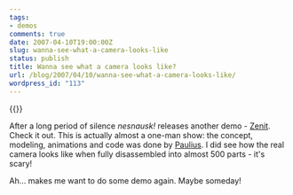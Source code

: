 ```yaml
---
tags:
- demos
comments: true
date: 2007-04-10T19:00:00Z
slug: wanna-see-what-a-camera-looks-like
status: publish
title: Wanna see what a camera looks like?
url: /blog/2007/04/10/wanna-see-what-a-camera-looks-like/
wordpress_id: "113"
---
```


{{<imgright src="//aras-p.info/blog/wp-content/uploads/2007/04/zenit.jpg" title="'Zenit demo screenshot'">}}

After a long period of silence _nesnausk!_ releases another demo - [Zenit](http://nesnausk.org/project.php?project=16). Check it out. This is actually almost a one-man show: the concept, modeling, animations and code was done by [Paulius](http://nesnausk.org/members.php#2). I did see how the real camera looks like when fully disassembled into almost 500 parts - it's scary!

Ah... makes me want to do some demo again. Maybe someday!
